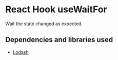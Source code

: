 # React Hook useWaitFor

Wait the state changed as expected.

## Dependencies and libraries used

- [Lodash](https://lodash.com/)

